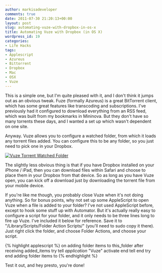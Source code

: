 ```yaml
---
author: markisadeveloper
comments: true
date: 2011-07-30 21:20:13+00:00
layout: post
slug: automating-vuze-with-dropbox-in-os-x
title: Automating Vuze with Dropbox (in OS X)
wordpress_id: 19
categories:
- Life Hacks
tags:
- Applescript
- Azureus
- Bittorrent
- Dropbox
- Mac
- OSX
- Vuze
---
```

This is a simple one, but I'm quite pleased with it, and I don't think it jumps out as an obvious tweak. Fuze (formally Azureus) is a great BitTorrent client, which has some great features like transcoding and subscriptions. I've previously had it configured to download everything from an RSS feed, which was built from my bookmarks in Mininova. But they don't have so many torrents these days, and I wanted a set up which wasn't dependent on one site.

Anyway. Vuze allows you to configure a watched folder, from which it loads any torrent files added. You can configure this to be any folder, so you just need to pick one in your Dropbox.

[![Vuze Torrent Watched Folder](http://markisadeveloper.files.wordpress.com/2011/07/screen-shot-2011-07-31-at-17-15-45.png)](http://markisadeveloper.files.wordpress.com/2011/07/screen-shot-2011-07-31-at-17-15-45.png)

The slightly less obvious thing is that if you have Dropbox installed on your iPhone / iPad, then you can download files within Safari and choose to place them in your Dropbox from that device. So as long as you have Vuze open, you can kick off a download just by downloading the torrent file from your mobile device.

If you're like me though, you probably close Vuze when it's not doing anything. So for bonus points, why not set up some AppleScript to open Vuze when a file is added to your folder? I've not used AppleScript before, except to hook some stuff up with Automator. But it's actually really easy to configure a script for your folder, and it only needs to be three lines long to fire up Vuze. I've included it below for reference. Save it to "/Library/Scripts/Folder Action Scripts/" (you'll need to sudo copy it there). Just right click the folder, and choose Folder Actions, and choose your script.

{% highlight applescript %}
on adding folder items to this_folder after receiving added_items
try
tell _application_ "Vuze"
activate
end tell
end try
end adding folder items to
{% endhighlight %}

Test it out, and hey presto, you're done!
